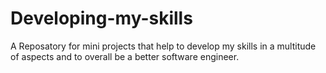 # Developing-my-skills

A Reposatory for mini projects that help to develop my skills in a multitude of aspects and to overall be a better software engineer.
